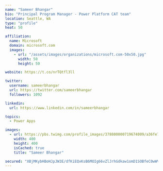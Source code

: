 ```yaml
---
name: "Sameer Bhangar"
bio: "Principal Program Manager - Power Platform CAT team"
location: Seattle, WA
type: "profile"
heat: 50

affiliation:
  name: Microsoft
  domain: microsoft.com
  images:
    - url: "/assets/images/organizations/microsoft.com-50x50.jpg"
      width: 50
      height: 50

website: https://t.co/nrTQtfl3ll

twitter:
  username: sameerbhangar
  url: https://twitter.com/sameerbhangar
  followers: 1092

linkedin:
  url: https://www.linkedin.com/in/sameerbhangar

topics:
  - Power Apps

images:
  - url: https://pbs.twimg.com/profile_images/378800000719674009/a36fe7ddfab1778b76e5793772e43798_400x400.jpeg
    width: 400
    height: 400
    isCached: true
    title: "Sameer Bhangar"

secured: "XBjMKybHBoHJpJW3E/dfKiEQxKsB6MOIg66vZlJrhGdkaw1omD1SOBfeC0wWV5lnLDWqjn2Lhyj3z6YaHKgAt4b0VvBMw9LlCaSSbHkk98gt2uDdDx1/QCbRaWz9fMy8wyPxjapvYFQ8P6du7sYf0zQtcY+F/a+v1iecQ17i4fccnpwD8BforhhRQhkniWJgqlnnjTGFgZEVKyHVnXTyGmAvHRkorkmhwNKlMXDkm43HVX5oDDTwZp+/hc2FpT0NfPvLvfpqzlFUill3j+K7OIF04vQ5ycAha9I6kfwiYrJa51EmveegeuQxQQYVNEczYvG0Y5sOH4JkJFd5U21VCNttUxCafWmlsWVzvKMIvVlJ5K8nF6mDkJfE+dNTLVY+SVtX6Uify93otZq/wpoyiRpN/YNMiBiVyfe64io5Nzc=;dYqjRWcI5GzUpvau3mB5Jw=="
---
```


